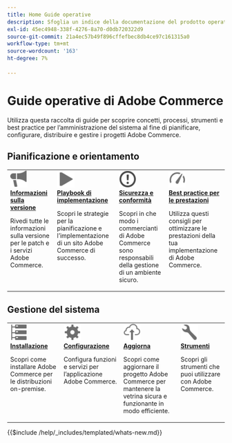 ```yaml
---
title: Home Guide operative
description: Sfoglia un indice della documentazione del prodotto operativo e di amministrazione del sistema di Adobe Commerce.
exl-id: 45ec4948-338f-4276-8a70-d0db720322d9
source-git-commit: 21a4ec57b49f896cffefbec8db4ce97c161315a0
workflow-type: tm+mt
source-wordcount: '163'
ht-degree: 7%

---
```



# Guide operative di Adobe Commerce

Utilizza questa raccolta di guide per scoprire concetti, processi, strumenti e best practice per l’amministrazione del sistema al fine di pianificare, configurare, distribuire e gestire i progetti Adobe Commerce.

## Pianificazione e orientamento

<table>
<tr>
  <td valign="top">
    <a href="../release/release-notes/overview.md">
      <img alt="Informazioni sulla versione" src="../assets/icons/promote.svg" width="40"/>
    </a>
    <div>
      <a href="../release/release-notes/overview.md"><strong>Informazioni sulla versione</strong></a>
      <p>Rivedi tutte le informazioni sulla versione per le patch e i servizi Adobe Commerce.</p>
    </div>
  </td>
    <td valign="top">
    <a href="../implementation-playbook/overview.md">
      <img alt="Implementazione" src="../assets/icons/play.svg" width="40"/>
    </a>
    <div>
      <a href="../implementation-playbook/overview.md"><strong>Playbook di implementazione</strong></a>
      <p>Scopri le strategie per la pianificazione e l’implementazione di un sito Adobe Commerce di successo.</p>
    </div>
  </td>
  <td valign="top">
    <a href="../security-and-compliance/overview.md">
       <img alt="Enterprise" src="../assets/icons/alert-circle.svg" width="40"/>
    </a>
    <div>
      <a href="../security-and-compliance/overview.md"><strong>Sicurezza e conformità</strong></a>
      <p>Scopri in che modo i commercianti di Adobe Commerce sono responsabili della gestione di un ambiente sicuro.</p>
    </div>
  </td>
    <td valign="top">
    <a href="../performance/overview.md">
       <img alt="Prestazioni" src="../assets/icons/gauge.svg" width="40"/>
    </a>
    <div>
      <a href="../performance/overview.md"><strong>Best practice per le prestazioni</strong></a>
      <p>Utilizza questi consigli per ottimizzare le prestazioni della tua implementazione di Adobe Commerce.</p>
    </div>
  </td>
</tr>
</table>

## Gestione del sistema

<table>
<tr>
  <td valign="top">
    <a href="../installation/overview.md">
      <img alt="Installazione (on-premise)" src="../assets/icons/servers.svg" width="40"/>
    </a>
    <div>
      <a href="../installation/overview.md"><strong>Installazione</strong></a>
      <p>Scopri come installare Adobe Commerce per le distribuzioni on-premise.</p>
    </div>
  </td>
  <td valign="top">
    <a href="../configuration/overview.md">
      <img alt="Configurazione" src="../assets/icons/settings.svg" width="40"/>
    </a>
    <div>
      <a href="../configuration/overview.md"><strong>Configurazione</strong></a>
      <p>Configura funzioni e servizi per l’applicazione Adobe Commerce.</p>
    </div>
  </td>
  <td valign="top">
    <a href="../upgrade/overview.md">
      <img alt="Aggiorna" src="../assets/icons/upload-cloud.svg" width="40"/>
    </a>
    <div>
      <a href="../upgrade/overview.md"><strong>Aggiorna</strong></a>
      <p>Scopri come aggiornare il progetto Adobe Commerce per mantenere la vetrina sicura e funzionante in modo efficiente.</p>
    </div>
  </td>
  <td valign="top">
    <a href="../tools/overview.md">
       <img alt="Strumenti" src="../assets/icons/wrench.svg" width="40"/>
    </a>
    <div>
      <a href="../tools/overview.md"><strong>Strumenti</strong></a>
      <p>Scopri gli strumenti che puoi utilizzare con Adobe Commerce.</p>
    </div>
  </td>
</tr>
</table>

{{$include /help/_includes/templated/whats-new.md}}

<!-- Last updated from includes: 2025-09-05 20:40:49 -->
